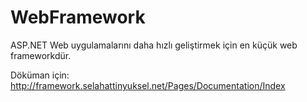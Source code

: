 # WebFramework
ASP.NET Web uygulamalarını daha hızlı geliştirmek için en küçük web frameworkdür.

Döküman için: http://framework.selahattinyuksel.net/Pages/Documentation/Index
